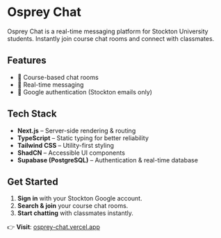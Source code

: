 # Osprey Chat

Osprey Chat is a real-time messaging platform for Stockton University students. Instantly join course chat rooms and connect with classmates.

## Features

- 🔹 Course-based chat rooms  
- 🔹 Real-time messaging  
- 🔹 Google authentication (Stockton emails only)  

## Tech Stack

- **Next.js** – Server-side rendering & routing  
- **TypeScript** – Static typing for better reliability  
- **Tailwind CSS** – Utility-first styling  
- **ShadCN** – Accessible UI components  
- **Supabase (PostgreSQL)** – Authentication & real-time database  

## Get Started

1. **Sign in** with your Stockton Google account.  
2. **Search & join** your course chat rooms.  
3. **Start chatting** with classmates instantly.  

👉 **Visit**: [osprey-chat.vercel.app](https://osprey-chat.vercel.app/)  
